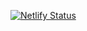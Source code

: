 [![Netlify Status](https://api.netlify.com/api/v1/badges/8201ff62-ec17-4074-81fc-8b36d13a3a5f/deploy-status)](https://app.netlify.com/sites/midl-2020/deploys)
